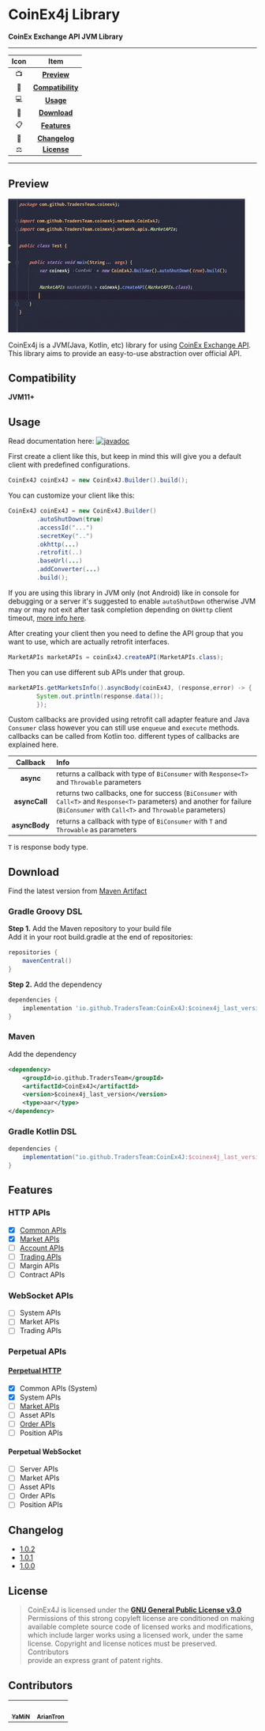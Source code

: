 # CoinEx4j Library

**CoinEx Exchange API JVM Library**

---

|Icon|      Item                          |
| :---:|:-------------------------------: |
|📺| [**Preview**](#Preview)             |
|📱| [**Compatibility**](#Compatibility) |
|💻| [**Usage**](#Usage)                 |
|📩| [**Download**](#Download)           |
|📋| [**Features**](#Features)           |
|🧾| [**Changelog**](#Changelog)         |
|⚖️| [**License**](#License)             |

---

## Preview

![preview](preview/preview.gif)

CoinEx4j is a JVM(Java, Kotlin, etc) library for using [CoinEx Exchange API](https://github.com/coinexcom/coinex_exchange_api/wiki). This library aims to provide an easy-to-use abstraction over official API.

## Compatibility

**JVM11+**

## Usage

Read documentation here: [![javadoc](https://javadoc.io/badge2/io.github.TradersTeam/CoinEx4J/javadoc.svg)](https://javadoc.io/doc/io.github.TradersTeam/CoinEx4J) 

First create a client like this, but keep in mind this will give you a default client with predefined configurations.

```java
CoinEx4J coinEx4J = new CoinEx4J.Builder().build();
```

You can customize your client like this:

```java
CoinEx4J coinEx4J = new CoinEx4J.Builder()
        .autoShutDown(true)
        .accessId("...")
        .secretKey("..")
        .okhttp(...)
        .retrofit(..)
        .baseUrl(...)
        .addConverter(...)
        .build();
```

If you are using this library in JVM only (not Android) like in console for debugging or a server it's suggested to
enable `autoShutDown` otherwise JVM may or may not exit after task completion depending on `OkHttp` client
timeout, [more info here](https://github.com/square/retrofit/issues/3144).

After creating your client then you need to define the API group that you want to use, which are actually retrofit
interfaces.

```java
MarketAPIs marketAPIs = coinEx4J.createAPI(MarketAPIs.class);
```

Then you can use different sub APIs under that group.

```java
marketAPIs.getMarketsInfo().asyncBody(coinEx4J, (response,error) -> {
        System.out.println(response.data());
        });
```

Custom callbacks are provided using retrofit call adapter feature and Java `Consumer` class however you can still
use `enqueue` and `execute` methods. callbacks can be called from Kotlin too. different types of callbacks are explained
here.

|Callback|Info|
|:-------:|:----------|
|**async**|returns a callback with type of `BiConsumer` with `Response<T>` and `Throwable` parameters |
|**asyncCall**|returns two callbacks, one for success (`BiConsumer` with `Call<T>` and `Response<T>` parameters) and another for failure (`BiConsumer` with `Call<T>` and `Throwable` parameters)|
|**asyncBody**|returns a callback with type of `BiConsumer` with `T` and `Throwable` as parameters|

`T` is response body type.

## Download

Find the latest version from [Maven Artifact](https://repo1.maven.org/maven2/io/github/TradersTeam/CoinEx4J/maven-metadata.xml)

### Gradle Groovy DSL

**Step 1.** Add the Maven repository to your build file  
Add it in your root build.gradle at the end of repositories:

```groovy
repositories {
    mavenCentral()
}
```

**Step 2.** Add the dependency

```groovy
dependencies {
    implementation 'io.github.TradersTeam:CoinEx4J:$coinex4j_last_version'
}
```

### Maven

Add the dependency

```xml
<dependency>
    <groupId>io.github.TradersTeam</groupId>
    <artifactId>CoinEx4J</artifactId>
    <version>$coinex4j_last_version</version>
    <type>aar</type>
</dependency>  
```

### Gradle Kotlin DSL

```groovy
dependencies {
    implementation("io.github.TradersTeam:CoinEx4J:$coinex4j_last_version")
}
```

## Features

### HTTP APIs

- [x] [Common APIs](https://github.com/TradersTeam/coinex4j/projects/1)
- [x] [Market APIs](https://github.com/TradersTeam/coinex4j/projects/2)
- [ ] [Account APIs](https://github.com/TradersTeam/coinex4j/projects/3)
- [ ] [Trading APIs](https://github.com/TradersTeam/coinex4j/projects/5)
- [ ] Margin APIs
- [ ] Contract APIs

### WebSocket APIs

- [ ] System APIs
- [ ] Market APIs
- [ ] Trading APIs

### Perpetual APIs

#### [Perpetual HTTP](https://github.com/TradersTeam/coinex4j/projects/4)

- [x] Common APIs (System)
- [x] System APIs
- [ ] [Market APIs](https://github.com/TradersTeam/coinex4j/issues/37)
- [ ] Asset APIs
- [ ] [Order APIs](https://github.com/TradersTeam/coinex4j/issues/38)
- [ ] Position APIs

#### Perpetual WebSocket

- [ ] Server APIs
- [ ] Market APIs
- [ ] Asset APIs
- [ ] Order APIs
- [ ] Position APIs

## Changelog

- [1.0.2](https://github.com/TradersTeam/coinex4j/releases/tag/1.0.2)
- [1.0.1](https://github.com/TradersTeam/coinex4j/releases/tag/1.0.1)
- [1.0.0](https://github.com/TradersTeam/coinex4j/releases/tag/1.0.0)

## License

> CoinEx4J is licensed under the **[GNU General Public License v3.0](./LICENSE)**  
> Permissions of this strong copyleft license are conditioned on making  
> available complete source code of licensed works and modifications,  
> which include larger works using a licensed work, under the same  
> license. Copyright and license notices must be preserved. Contributors  
> provide an express grant of patent rights.

## Contributors

<table>
  <tr>
    <td align="center"><a href="https://github.com/yamin8000"><img src="https://avatars.githubusercontent.com/u/5001708?v=4?s=100" width="100px;" alt=""/><br /><sub><b>YaMiN</b></sub></a><br /><a href="https://github.com/yamin8000/Fare/commits?author=yamin8000" title="Code"></a></td>
    <td align="center"><a href="https://github.com/ariantron"><img src="https://avatars.githubusercontent.com/u/34502306?v=4" width="100px;" alt=""/><br /><sub><b>ArianTron</b></sub></a><br /><a href="https://github.com/ariantron" title="Code"></a></td>
  </tr>
</table>
